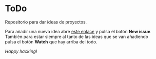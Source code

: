 # ToDo
Repositorio para dar ideas de proyectos.

Para añadir una nueva idea abre [este enlace](https://github.com/Interferencias/ToDo/issues) y pulsa el botón **New issue**. También para estar siempre al tanto de las ideas que se van añadiendo pulsa el botón **Watch** que hay arriba del todo.

_Happy hacking!_
